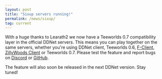 ```yaml
---
layout: post
title: "Sixup servers running!"
permalink: /news/sixup/
tag: current
---
```


With a huge thanks to Learath2 we now have a Teeworlds 0.7 compatibility layer in the official DDNet servers. This means you can play together on the same servers, whether you're using DDNet client, Teeworlds 0.6, [F-Client](https://fokkonaut.github.io/F-Client/), [ZillyWoods Client](https://zillywoods.github.io/ZillyWoods-web/) or Teeworlds 0.7. Please test the feature and report bugs on [Discord](https://ddnet.tw/discord) or [GitHub](https://github.com/ddnet/ddnet/issues/).

The feature will also soon be released in the next DDNet version. Stay tuned!
